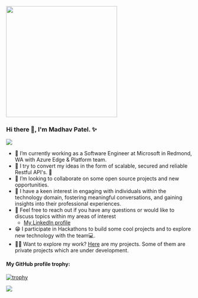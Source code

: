 <img src="https://media.giphy.com/media/p4NLw3I4U0idi/giphy.gif" width="300">

### Hi there 👋, I'm Madhav Patel. ✨

<a href="https://github.com/Chanchal1603/github-visitors-counter">
    <img src="https://komarev.com/ghpvc/?username=madhav5589&style=plastic">
</a>



- 🔭 I’m currently working as a Software Engineer at Microsoft in Redmond, WA with Azure Edge & Platform team.
- 🌱 I try to convert my ideas in the form of scalable, secured and reliable Restful API's. 💜
- 👯 I’m looking to collaborate on some open source projects and new opportunities.
- 🤩 I have a keen interest in engaging with individuals within the technology domain, fostering meaningful conversations, and gaining insights into their professional experiences.
- 💬 Feel free to reach out if you have any questions or would like to discuss topics within my areas of interest
    - [My LinkedIn profile](https://www.linkedin.com/in/madhavpatelcs/)
- 😁 I participate in Hackathons to build some cool projects and to explore new technology with the team💻.
- 👨‍💻 Want to explore my work? [Here](https://github.com/madhav5589?tab=repositories) are my projects. Some of them are private projects which are under development.

#### My GitHub profile trophy:
[![trophy](https://github-profile-trophy.vercel.app/?username=madhav5589)](https://github.com/ryo-ma/github-profile-trophy)

<a href="https://github.com/madhav5589">
  <img align="center" src="https://github-readme-stats.vercel.app/api/top-langs/?username=madhav5589&hide=css,html&layout=compact" />
</a>
<!-- <a href="https://github.com/madhav5589">
  <img align="center" src="https://github-readme-stats.vercel.app/api?username=madhav5589&show_icons=true" />
</a> -->